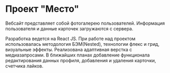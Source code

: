 # Проект "Место"
Вебсайт представляет собой фотогалерею пользователей. Информация пользователя и данные карточек загружаются с сервера.

Разработка ведется на React JS. При работе над проектом использовалась методология БЭМ(Nested), технологии флекс и грид, визуальные эффекты. Реализована адаптивная верстка с медиазапросами. В ближайших планах добавление функционала редактирования данных профиля, добавления и удаления карточки, счетчика лайков.
